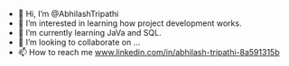 - 👋 Hi, I’m @AbhilashTripathi
- 👀 I’m interested in learning how project development works.
- 🌱 I’m currently learning JaVa and SQL.
- 💞️ I’m looking to collaborate on ...
- 📫 How to reach me www.linkedin.com/in/abhilash-tripathi-8a591315b

<!---
AbhilashTripathi/AbhilashTripathi is a ✨ special ✨ repository because its `README.md` (this file) appears on your GitHub profile.
You can click the Preview link to take a look at your changes.
--->
